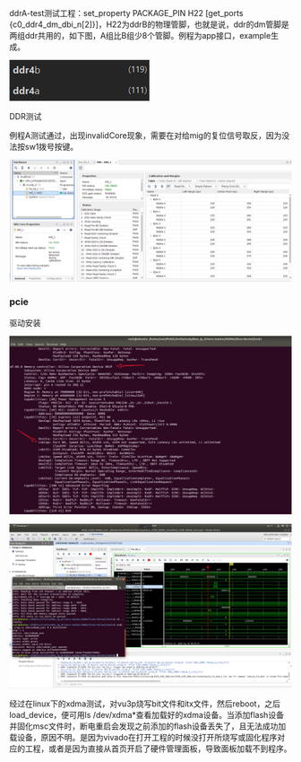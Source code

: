 ddrA-test测试工程：set_property PACKAGE_PIN H22 [get_ports {c0_ddr4_dm_dbi_n[2]}]，H22为ddrB的物理管脚，也就是说，ddr的dm管脚是两组ddr共用的，如下图，A组比B组少8个管脚。例程为app接口，example生成。

![image-20220812223323892](vu3p.assets/image-20220812223323892.png)

DDR测试

例程A测试通过，出现invalidCore现象，需要在对给mig的复位信号取反，因为没法按sw1拨号按键。

![image-20220820211831419](vu3p.assets/image-20220820211831419.png)

### pcie

驱动安装

![image-20220817111705913](vu3p.assets/image-20220817111705913.png)

![image-20220824000729203](vu3p.assets/image-20220824000729203.png)

经过在linux下的xdma测试，对vu3p烧写bit文件和itx文件，然后reboot，之后load_device，便可用ls /dev/xdma*查看加载好的xdma设备。当添加flash设备并固化msc文件时，断电重启会发现之前添加的flash设备丢失了，且无法成功加载设备，原因不明。是因为vivado在打开工程的时候没打开所烧写或固化程序对应的工程，或者是因为直接从首页开启了硬件管理面板，导致面板加载不到程序。

